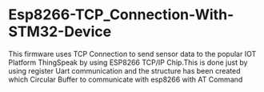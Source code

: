 # Esp8266-TCP_Connection-With-STM32-Device
This firmware uses TCP Connection to send sensor data to the popular IOT Platform ThingSpeak by using ESP8266 TCP/IP Chip.This is done just by using register Uart communication and the structure has been created which Circular Buffer to communicate with esp8266 with AT Command
